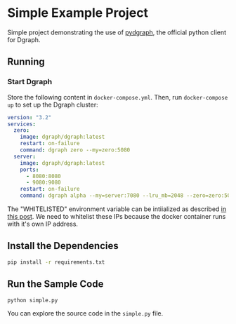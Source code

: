 # Simple Example Project

Simple project demonstrating the use of [pydgraph], the official python client for Dgraph.

[pydgraph]:https://github.com/dgraph-io/pydgraph

## Running

### Start Dgraph

Store the following content in `docker-compose.yml`. Then, run `docker-compose up` to
set up the Dgraph cluster:

```yml
version: "3.2"
services:
  zero:
    image: dgraph/dgraph:latest
    restart: on-failure
    command: dgraph zero --my=zero:5080
  server:
    image: dgraph/dgraph:latest
    ports:
      - 8080:8080
      - 9080:9080
    restart: on-failure
    command: dgraph alpha --my=server:7080 --lru_mb=2048 --zero=zero:5080 --whitelist "${WHITELISTED}"
```
The "WHITELISTED" environment variable can be intiialized as described [in this post](https://discuss.dgraph.io/t/suggestion-for-how-to-add-docker-compose-network-to-whitelist/9600). We need to whitelist these IPs because the docker container runs with it's own IP address.

## Install the Dependencies

```sh
pip install -r requirements.txt
```

## Run the Sample Code

```sh
python simple.py
```

You can explore the source code in the `simple.py` file.
